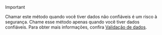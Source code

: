 > [!IMPORTANT]
> Chamar este método quando você tiver dados não confiáveis é um risco à segurança. Chame esse método apenas quando você tiver dados confiáveis. Para obter mais informações, confira [Validação de dados](https://www.owasp.org/index.php/Data_Validation).